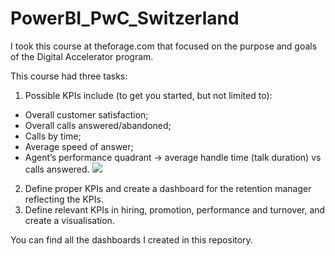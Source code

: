 # PowerBI_PwC_Switzerland
I took this course at theforage.com that focused on the purpose and goals of the Digital Accelerator program.

This course had three tasks:
1. Possible KPIs include (to get you started, but not limited to):
  - Overall customer satisfaction;
  - Overall calls answered/abandoned;
  - Calls by time;
  - Average speed of answer;
  - Agent’s performance quadrant -> average handle time (talk duration) vs calls answered.
![](https://drive.google.com/file/d/1l0ALx2y0fdDIHn6kJxR6LrfiIzv58XNh/view?usp=sharing)
2. Define proper KPIs and create a dashboard for the retention manager reflecting the KPIs.
3. Define relevant KPIs in hiring, promotion, performance and turnover, and create a visualisation.

You can find all the dashboards I created in this repository.
